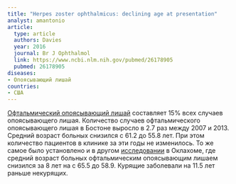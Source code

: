 ```yaml
---
title: "Herpes zoster ophthalmicus: declining age at presentation"
analyst: amantonio
article:
  type: article
  authors: Davies
  year: 2016
  journal: Br J Ophthalmol
  link: https://www.ncbi.nlm.nih.gov/pubmed/26178905
  pubmed: 26178905
diseases:
- Опоясывающий лишай
countries:
- США
---
```


[Офтальмический опоясывающий лишай](https://en.wikipedia.org/wiki/Herpes_zoster_ophthalmicus) составляет 15% всех случаев опоясывающего лишая.
Количество случаев офтальмического опоясывающего лишая в Бостоне выросло в 2.7 раз между 2007 и 2013. Средний возраст больных снизился с 61.2 до 55.8 лет. При этом количество пациентов в клинике за эти годы не изменилось.
То же самое было установлено и в другом [исследовании](https://www.ncbi.nlm.nih.gov/pubmed/25710509) в Оклахоме, где средний возраст больных офтальмическим опоясывающим лишаем снизился за 8 лет на с 65.5 до 58.9. Курящие заболевали на 11.5 лет раньше некурящих.
